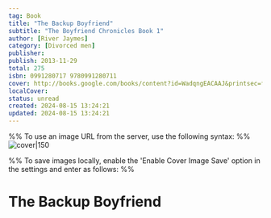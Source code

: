 ```yaml
---
tag: Book
title: "The Backup Boyfriend"
subtitle: "The Boyfriend Chronicles Book 1"
author: [River Jaymes]
category: [Divorced men]
publisher: 
publish: 2013-11-29
total: 275
isbn: 0991280717 9780991280711
cover: http://books.google.com/books/content?id=WadqngEACAAJ&printsec=frontcover&img=1&zoom=1&source=gbs_api
localCover: 
status: unread
created: 2024-08-15 13:24:21
updated: 2024-08-15 13:24:21
---
```


%% To use an image URL from the server, use the following syntax: %%
![cover|150](http://books.google.com/books/content?id=WadqngEACAAJ&printsec=frontcover&img=1&zoom=1&source=gbs_api)

%% To save images locally, enable the 'Enable Cover Image Save' option in the settings and enter as follows: %%


# The Backup Boyfriend